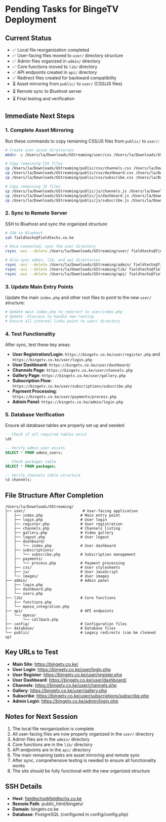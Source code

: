 # Pending Tasks for BingeTV Deployment

## Current Status
- ✅ Local file reorganization completed
- ✅ User-facing files moved to `user/` directory structure
- ✅ Admin files organized in `admin/` directory
- ✅ Core functions moved to `lib/` directory
- ✅ API endpoints created in `api/` directory
- ✅ Redirect files created for backward compatibility
- ⏳ Asset mirroring from `public/` to `user/` (CSS/JS files)
- ⏳ Remote sync to Bluehost server
- ⏳ Final testing and verification

## Immediate Next Steps

### 1. Complete Asset Mirroring
Run these commands to copy remaining CSS/JS files from `public/` to `user/`:

```bash
# Create user asset directories
mkdir -p /Users/la/Downloads/GStreaming/user/css /Users/la/Downloads/GStreaming/user/js /Users/la/Downloads/GStreaming/user/images

# Copy remaining CSS files
cp /Users/la/Downloads/GStreaming/public/css/channels.css /Users/la/Downloads/GStreaming/user/css/
cp /Users/la/Downloads/GStreaming/public/css/dashboard.css /Users/la/Downloads/GStreaming/user/css/
cp /Users/la/Downloads/GStreaming/public/css/subscribe.css /Users/la/Downloads/GStreaming/user/css/

# Copy remaining JS files
cp /Users/la/Downloads/GStreaming/public/js/channels.js /Users/la/Downloads/GStreaming/user/js/
cp /Users/la/Downloads/GStreaming/public/js/dashboard.js /Users/la/Downloads/GStreaming/user/js/
cp /Users/la/Downloads/GStreaming/public/js/subscribe.js /Users/la/Downloads/GStreaming/user/js/
```

### 2. Sync to Remote Server
SSH to Bluehost and sync the organized structure:

```bash
# SSH to Bluehost
ssh fieldtechs@fieldtechs.co.ke

# Once connected, sync the user directory
rsync -avz --delete /Users/la/Downloads/GStreaming/user/ fieldtechs@fieldtechs.co.ke:public_html/bingetv/user/

# Also sync admin, lib, and api directories
rsync -avz --delete /Users/la/Downloads/GStreaming/admin/ fieldtechs@fieldtechs.co.ke:public_html/bingetv/admin/
rsync -avz --delete /Users/la/Downloads/GStreaming/lib/ fieldtechs@fieldtechs.co.ke:public_html/bingetv/lib/
rsync -avz --delete /Users/la/Downloads/GStreaming/api/ fieldtechs@fieldtechs.co.ke:public_html/bingetv/api/
```

### 3. Update Main Entry Points
Update the main `index.php` and other root files to point to the new `user/` structure:

```bash
# Update main index.php to redirect to user/index.php
# Update .htaccess to handle new routing
# Ensure all internal links point to user/ directory
```

### 4. Test Functionality
After sync, test these key areas:

- **User Registration/Login**: `https://bingetv.co.ke/user/register.php` and `https://bingetv.co.ke/user/login.php`
- **User Dashboard**: `https://bingetv.co.ke/user/dashboard/`
- **Channels Page**: `https://bingetv.co.ke/user/channels.php`
- **Gallery Page**: `https://bingetv.co.ke/user/gallery.php`
- **Subscription Flow**: `https://bingetv.co.ke/user/subscriptions/subscribe.php`
- **Payment Processing**: `https://bingetv.co.ke/user/payments/process.php`
- **Admin Panel**: `https://bingetv.co.ke/admin/login.php`

### 5. Database Verification
Ensure all database tables are properly set up and seeded:

```sql
-- Check if all required tables exist
\dt

-- Verify admin user exists
SELECT * FROM admin_users;

-- Check packages table
SELECT * FROM packages;

-- Verify channels table structure
\d channels;
```

## File Structure After Completion

```
/Users/la/Downloads/GStreaming/
├── user/                          # User-facing application
│   ├── index.php                 # Main entry point
│   ├── login.php                 # User login
│   ├── register.php              # User registration
│   ├── channels.php              # Channels listing
│   ├── gallery.php               # Video gallery
│   ├── logout.php                # User logout
│   ├── dashboard/
│   │   └── index.php             # User dashboard
│   ├── subscriptions/
│   │   └── subscribe.php         # Subscription management
│   ├── payments/
│   │   └── process.php           # Payment processing
│   ├── css/                      # User stylesheets
│   ├── js/                       # User JavaScript
│   └── images/                   # User images
├── admin/                        # Admin panel
│   ├── login.php
│   ├── dashboard.php
│   └── users.php
├── lib/                          # Core functions
│   ├── functions.php
│   └── mpesa_integration.php
├── api/                          # API endpoints
│   └── mpesa/
│       └── callback.php
├── config/                       # Configuration files
├── database/                     # Database files
└── public/                       # Legacy redirects (can be cleaned up)
```

## Key URLs to Test

- **Main Site**: https://bingetv.co.ke/
- **User Login**: https://bingetv.co.ke/user/login.php
- **User Register**: https://bingetv.co.ke/user/register.php
- **User Dashboard**: https://bingetv.co.ke/user/dashboard/
- **Channels**: https://bingetv.co.ke/user/channels.php
- **Gallery**: https://bingetv.co.ke/user/gallery.php
- **Subscribe**: https://bingetv.co.ke/user/subscriptions/subscribe.php
- **Admin Login**: https://bingetv.co.ke/admin/login.php

## Notes for Next Session

1. The local file reorganization is complete
2. All user-facing files are now properly organized in the `user/` directory
3. Admin files are in the `admin/` directory
4. Core functions are in the `lib/` directory
5. API endpoints are in the `api/` directory
6. The main remaining tasks are asset mirroring and remote sync
7. After sync, comprehensive testing is needed to ensure all functionality works
8. The site should be fully functional with the new organized structure

## SSH Details
- **Host**: fieldtechs@fieldtechs.co.ke
- **Remote Path**: public_html/bingetv/
- **Domain**: bingetv.co.ke
- **Database**: PostgreSQL (configured in config/config.php)


